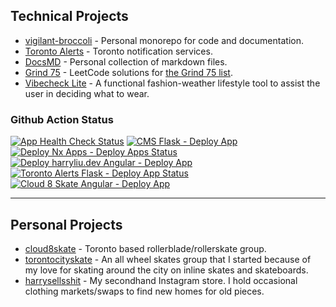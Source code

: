 ## Technical Projects

- [vigilant-broccoli](https://github.com/iamharryliu/vigilant-broccoli) - Personal monorepo for code and documentation.
- [Toronto Alerts](https://torontoalerts.com/) - Toronto notification services.
- [DocsMD](https://harryliu.dev/docs-md) - Personal collection of markdown files.
- [Grind 75](https://harryliu.dev/grind-75) - LeetCode solutions for [the Grind 75 list](https://www.techinterviewhandbook.org/grind75).
- [Vibecheck Lite](https://harryliu.dev/projects/vibecheck-lite/app) - A functional fashion-weather lifestyle tool to assist the user in deciding what to wear.

### Github Action Status

[![App Health Check Status](https://github.com/iamharryliu/vigilant-broccoli/actions/workflows/health-check.yml/badge.svg)](https://github.com/iamharryliu/vigilant-broccoli/actions/workflows/health-check.yml)
[![CMS Flask - Deploy App](https://github.com/iamharryliu/vigilant-broccoli/actions/workflows/cms-flask-deploy.yml/badge.svg)](https://github.com/iamharryliu/vigilant-broccoli/actions/workflows/cms-flask-deploy.yml)
[![Deploy Nx Apps - Deploy Apps Status](https://github.com/iamharryliu/vigilant-broccoli/actions/workflows/nx-apps-deploy.yml/badge.svg)](https://github.com/iamharryliu/vigilant-broccoli/actions/workflows/nx-apps-deploy.yml)
[![Deploy harryliu.dev Angular - Deploy App](https://github.com/iamharryliu/vigilant-broccoli/actions/workflows/harryliu-dev-angular-deploy.yml/badge.svg)](https://github.com/iamharryliu/vigilant-broccoli/actions/workflows/harryliu-dev-angular-deploy.yml)
[![Toronto Alerts Flask - Deploy App Status](https://github.com/iamharryliu/vigilant-broccoli/actions/workflows/toronto-alerts-deploy.yml/badge.svg)](https://github.com/iamharryliu/vigilant-broccoli/actions/workflows/toronto-alerts-deploy.yml)
[![Cloud 8 Skate Angular - Deploy App](https://github.com/iamharryliu/vigilant-broccoli/actions/workflows/cloud-8-skate-angular-deploy.yml/badge.svg)](https://github.com/iamharryliu/vigilant-broccoli/actions/workflows/cloud-8-skate-angular-deploy.yml)

<hr/>

## Personal Projects

- [cloud8skate](https://cloud8skate.com/) - Toronto based rollerblade/rollerskate group.
- [torontocityskate](https://www.instagram.com/torontocityskate/) - An all wheel skates group that I started because of my love for skating around the city on inline skates and skateboards.
- [harrysellsshit](https://www.instagram.com/harrysellsshit/) - My secondhand Instagram store. I hold occasional clothing markets/swaps to find new homes for old pieces.
